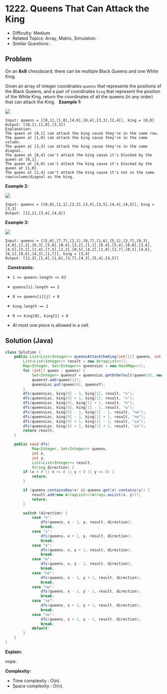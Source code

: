# 1222. Queens That Can Attack the King

- Difficulty: Medium.
- Related Topics: Array, Matrix, Simulation.
- Similar Questions: .

## Problem

On an **8x8** chessboard, there can be multiple Black Queens and one White King.

Given an array of integer coordinates ```queens``` that represents the positions of the Black Queens, and a pair of coordinates ```king``` that represent the position of the White King, return the coordinates of all the queens (in any order) that can attack the King.
 
**Example 1:**


![](https://assets.leetcode.com/uploads/2019/10/01/untitled-diagram.jpg)


```
Input: queens = [[0,1],[1,0],[4,0],[0,4],[3,3],[2,4]], king = [0,0]
Output: [[0,1],[1,0],[3,3]]
Explanation:  
The queen at [0,1] can attack the king cause they're in the same row. 
The queen at [1,0] can attack the king cause they're in the same column. 
The queen at [3,3] can attack the king cause they're in the same diagnal. 
The queen at [0,4] can't attack the king cause it's blocked by the queen at [0,1]. 
The queen at [4,0] can't attack the king cause it's blocked by the queen at [1,0]. 
The queen at [2,4] can't attack the king cause it's not in the same row/column/diagnal as the king.
```

**Example 2:**


![](https://assets.leetcode.com/uploads/2019/10/01/untitled-diagram-1.jpg)


```
Input: queens = [[0,0],[1,1],[2,2],[3,4],[3,5],[4,4],[4,5]], king = [3,3]
Output: [[2,2],[3,4],[4,4]]
```

**Example 3:**


![](https://assets.leetcode.com/uploads/2019/10/01/untitled-diagram-2.jpg)


```
Input: queens = [[5,6],[7,7],[2,1],[0,7],[1,6],[5,1],[3,7],[0,3],[4,0],[1,2],[6,3],[5,0],[0,4],[2,2],[1,1],[6,4],[5,4],[0,0],[2,6],[4,5],[5,2],[1,4],[7,5],[2,3],[0,5],[4,2],[1,0],[2,7],[0,1],[4,6],[6,1],[0,6],[4,3],[1,7]], king = [3,4]
Output: [[2,3],[1,4],[1,6],[3,7],[4,3],[5,4],[4,5]]
```
 
**Constraints:**


	
- ```1 <= queens.length <= 63```
	
- ```queens[i].length == 2```
	
- ```0 <= queens[i][j] < 8```
	
- ```king.length == 2```
	
- ```0 <= king[0], king[1] < 8```
	
- At most one piece is allowed in a cell.



## Solution (Java)

```java
class Solution {
    public List<List<Integer>> queensAttacktheKing(int[][] queens, int[] king) {
        List<List<Integer>> result = new ArrayList<>();
        Map<Integer, Set<Integer>> queensLoc = new HashMap<>();
        for (int[] queen : queens) {
            Set<Integer> queensY = queensLoc.getOrDefault(queen[0], new HashSet<>());
            queensY.add(queen[1]);
            queensLoc.put(queen[0], queensY);
        }
        dfs(queensLoc, king[0] - 1, king[1], result, "n");
        dfs(queensLoc, king[0] + 1, king[1], result, "s");
        dfs(queensLoc, king[0], king[1] + 1, result, "e");
        dfs(queensLoc, king[0], king[1] - 1, result, "w");
        dfs(queensLoc, king[0] - 1, king[1] - 1, result, "nw");
        dfs(queensLoc, king[0] - 1, king[1] + 1, result, "ne");
        dfs(queensLoc, king[0] + 1, king[1] - 1, result, "sw");
        dfs(queensLoc, king[0] + 1, king[1] + 1, result, "se");
        return result;
    }

    public void dfs(
            Map<Integer, Set<Integer>> queens,
            int x,
            int y,
            List<List<Integer>> result,
            String direction) {
        if (x < 0 || x >= 8 || y < 0 || y >= 8) {
            return;
        }

        if (queens.containsKey(x) && queens.get(x).contains(y)) {
            result.add(new ArrayList<>(Arrays.asList(x, y)));
            return;
        }

        switch (direction) {
            case "n":
                dfs(queens, x - 1, y, result, direction);
                break;
            case "s":
                dfs(queens, x + 1, y, result, direction);
                break;
            case "e":
                dfs(queens, x, y + 1, result, direction);
                break;
            case "w":
                dfs(queens, x, y - 1, result, direction);
                break;
            case "ne":
                dfs(queens, x - 1, y + 1, result, direction);
                break;
            case "nw":
                dfs(queens, x - 1, y - 1, result, direction);
                break;
            case "se":
                dfs(queens, x + 1, y + 1, result, direction);
                break;
            case "sw":
                dfs(queens, x + 1, y - 1, result, direction);
                break;
            default:
        }
    }
}
```

**Explain:**

nope.

**Complexity:**

* Time complexity : O(n).
* Space complexity : O(n).
